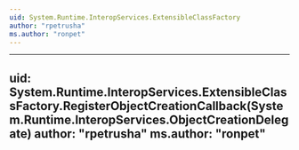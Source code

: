 ```yaml
---
uid: System.Runtime.InteropServices.ExtensibleClassFactory
author: "rpetrusha"
ms.author: "ronpet"
---
```


---
uid: System.Runtime.InteropServices.ExtensibleClassFactory.RegisterObjectCreationCallback(System.Runtime.InteropServices.ObjectCreationDelegate)
author: "rpetrusha"
ms.author: "ronpet"
---
